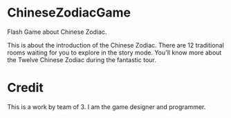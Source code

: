 # ChineseZodiacGame
Flash Game about Chinese Zodiac.

This is about the introduction of the Chinese Zodiac. There are 12 traditional rooms waiting for you to explore in the story mode. You'll know more about the Twelve Chinese Zodiac during the fantastic tour.

# Credit
This is a work by team of 3.
I am the game designer and programmer.